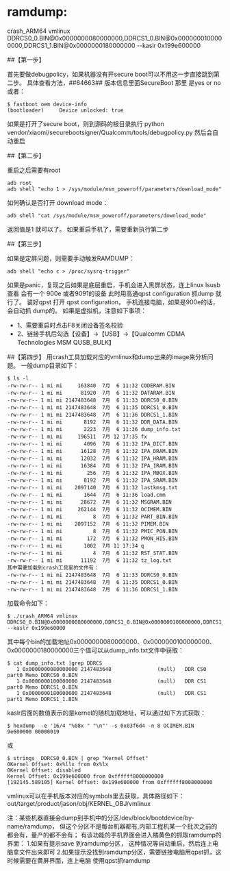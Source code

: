 # ramdump:

crash_ARM64 vmlinux DDRCS0_0.BIN@0x0000000080000000,DDRCS1_0.BIN@0x0000000100000000,DDRCS1_1.BIN@0x0000000180000000 --kaslr 0x199e600000

##【第一步】

首先要做debugpolicy，如果机器没有开secure boot可以不用这一步直接跳到第二步。
具体查看方法，##64663## 版本信息里面SecureBoot 那里 是yes or no
或者：
```
$ fastboot oem device-info
(bootloader)     Device unlocked: true
```

如果是打开了secure boot，则到源码的根目录执行
python vendor/xiaomi/securebootsigner/Qualcomm/tools/debugpolicy.py
然后会自动重启

##【第二步】

重启之后需要有root
```
adb root
adb shell "echo 1 > /sys/module/msm_poweroff/parameters/download_mode"
```
如何确认是否打开 download mode：
```
adb shell "cat /sys/module/msm_poweroff/parameters/download_mode"
```

返回值是1 就可以了。
如果重启手机了，需要重新执行第二步

##【第三步】

如果是定屏问题，则需要手动触发RAMDUMP：
```
adb shell "echo c > /proc/sysrq-trigger"
```
如果是panic，复现之后如果是底层重启，手机会进入黑屏状态，连上linux lsusb 查看 会有一个 900e 或者9091的设备
此时用高通qpst configuration 抓dump 就行了。
装好qpst 打开 qpst configuration， 手机连接电脑，如果是900e的话，会自动抓 dump的。
如果是虚拟机，注意如下事项：

* 1、需要重启时点击F8关闭设备签名校验
* 2、链接手机后勾选【设备】->【USB】→【Qualcomm  CDMA Technologies MSM  QUSB_BULK】

##【第四步】
用crash工具加载对应的vmlinux和dump出来的image来分析问题。
一般dump目录如下：

```
$ ls -l
-rw-rw-r-- 1 mi mi     163840  7月  6 11:32 CODERAM.BIN
-rw-rw-r-- 1 mi mi      81920  7月  6 11:32 DATARAM.BIN
-rw-rw-r-- 1 mi mi 2147483648  7月  6 11:33 DDRCS0_0.BIN
-rw-rw-r-- 1 mi mi 2147483648  7月  6 11:35 DDRCS1_0.BIN
-rw-rw-r-- 1 mi mi 2147483648  7月  6 11:36 DDRCS1_1.BIN
-rw-rw-r-- 1 mi mi       8192  7月  6 11:32 DDR_DATA.BIN
-rw-rw-r-- 1 mi mi       2223  7月  6 11:36 dump_info.txt
-rw-rw-r-- 1 mi mi     196511  7月 12 17:35 fx
-rw-rw-r-- 1 mi mi       4096  7月  6 11:32 IPA_DICT.BIN
-rw-rw-r-- 1 mi mi      16128  7月  6 11:32 IPA_DRAM.BIN
-rw-rw-r-- 1 mi mi      12032  7月  6 11:32 IPA_HRAM.BIN
-rw-rw-r-- 1 mi mi      16384  7月  6 11:32 IPA_IRAM.BIN
-rw-rw-r-- 1 mi mi        256  7月  6 11:32 IPA_MBOX.BIN
-rw-rw-r-- 1 mi mi       8192  7月  6 11:32 IPA_SRAM.BIN
-rw-rw-r-- 1 mi mi    2097140  7月  6 11:32 lastkmsg.txt
-rw-rw-r-- 1 mi mi       1644  7月  6 11:36 load.cmm
-rw-rw-r-- 1 mi mi      28672  7月  6 11:32 MSGRAM.BIN
-rw-rw-r-- 1 mi mi     262144  7月  6 11:32 OCIMEM.BIN
-rw-rw-r-- 1 mi mi          8  7月  6 11:32 PART_BIN.BIN
-rw-rw-r-- 1 mi mi    2097152  7月  6 11:32 PIMEM.BIN
-rw-rw-r-- 1 mi mi          8  7月  6 11:32 PMIC_PON.BIN
-rw-rw-r-- 1 mi mi        172  7月  6 11:32 PMON_HIS.BIN
-rw-r--r-- 1 mi mi       1002  7月 11 17:34 q
-rw-rw-r-- 1 mi mi          4  7月  6 11:32 RST_STAT.BIN
-rw-rw-r-- 1 mi mi      11192  7月  6 11:32 tz_log.txt
其中需要加载到crash工具里的文件有：
-rw-rw-r-- 1 mi mi 2147483648  7月  6 11:33 DDRCS0_0.BIN
-rw-rw-r-- 1 mi mi 2147483648  7月  6 11:35 DDRCS1_0.BIN
-rw-rw-r-- 1 mi mi 2147483648  7月  6 11:36 DDRCS1_1.BIN
```

加载命令如下：

```
$ ./crash_ARM64 vmlinux DDRCS0_0.BIN@0x0000000080000000,DDRCS1_0.BIN@0x0000000100000000,DDRCS1_1.BIN@0x0000000180000000 --kaslr 0x199e60000
```

其中每个bin的加载地址0x0000000080000000、0x0000000100000000、0x0000000180000000三个值可以从dump_info.txt文件中获取：

```
$ cat dump_info.txt |grep DDRCS
   1 0x0000000080000000 2147483648               (null)   DDR CS0 part0 Memo DDRCS0_0.BIN
   1 0x0000000100000000 2147483648               (null)   DDR CS1 part0 Memo DDRCS1_0.BIN
   1 0x0000000180000000 2147483648               (null)   DDR CS1 part1 Memo DDRCS1_1.BIN
```
kaslr后面的数值表示的是kernel的随机加载地址，可以通过如下方式获取：

```
$ hexdump  -e '16/4 "%08x " "\n"' -s 0x03f6d4 -n 8 OCIMEM.BIN
9e600000 00000019
```

或

```
$ strings  DDRCS0_0.BIN | grep "Kernel Offset"
0Kernel Offset: 0x%llx from 0x%lx
0Kernel Offset: disabled
Kernel Offset: 0x199e600000 from 0xffffff8008000000
[192145.589105] Kernel Offset: 0x199e600000 from 0xffffff8008000000
```

vmlinux可以在手机版本对应的symbols里去获取，具体路径如下：
out/target/product/jason/obj/KERNEL_OBJ/vmlinux

注：某些机器直接会dump到手机中的分区/dev/block/bootdevice/by-name/ramdump，
但这个分区不是每台机器都有,内部工程机某一个批次之前的都会有，量产的都不会有；
有该功能的手机界面会进入橘黄色的抓取ramdump的界面：
1.如果有提示save 到ramdump分区，  这种情况等自动重启，然后连上电脑拿文件出来即可
2.如果提示没找到ramdump分区，需要链接电脑用qpst抓，这时候需要在黄屏界面，连上电脑 使用qpst抓ramdump
